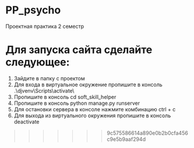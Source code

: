 # PP_psycho
Проектная практика 2 семестр

# Для запуска сайта сделайте следующее:
1. Зайдите в папку с проектом
2. Для входа в виртуальное окружение пропишите в консоль .\djvenv\Scripts\activate\
3. Пропишите в консоль cd soft_skill_helper
4. Пропишите в консоль python manage.py runserver
5. Для остановки сервера в консоле нажмите комбинацию сtrl + c
6. Для выхода из виртуального окружения пропишите в консоль deactivate
>>>>>>> 9c575586614a890e0b2b0cfa456c9e5b9aaf294d
